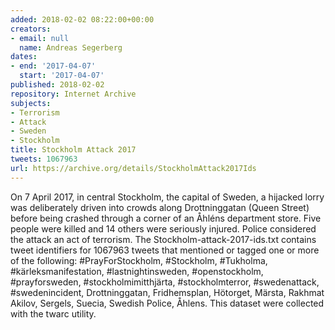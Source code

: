 ```yaml
---
added: 2018-02-02 08:22:00+00:00
creators:
- email: null
  name: Andreas Segerberg
dates:
- end: '2017-04-07'
  start: '2017-04-07'
published: 2018-02-02
repository: Internet Archive
subjects:
- Terrorism
- Attack
- Sweden
- Stockholm
title: Stockholm Attack 2017
tweets: 1067963
url: https://archive.org/details/StockholmAttack2017Ids
---
```


On 7 April 2017, in central Stockholm, the capital of Sweden, a hijacked lorry was deliberately driven into crowds along Drottninggatan (Queen Street) before being crashed through a corner of an Åhléns department store. Five people were killed and 14 others were seriously injured. Police considered the attack an act of terrorism. The Stockholm-attack-2017-ids.txt contains tweet identifiers for 1067963 tweets that mentioned or tagged one or more of the following: #PrayForStockholm, #Stockholm, #Tukholma, #kärleksmanifestation, #lastnightinsweden, #openstockholm, #prayforsweden, #stockholmimitthjärta, #stockholmterror, #swedenattack, #swedenincident, Drottninggatan, Fridhemsplan, Hötorget, Märsta, Rakhmat Akilov, Sergels, Suecia, Swedish Police, Åhlens. This dataset were collected with the twarc utility.
